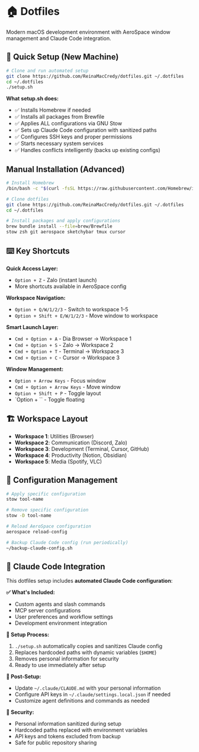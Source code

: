 # 🏠 Dotfiles

Modern macOS development environment with AeroSpace window management and Claude Code integration.

## 🚀 Quick Setup (New Machine)

```bash
# Clone and run automated setup
git clone https://github.com/ReinaMacCredy/dotfiles.git ~/.dotfiles
cd ~/.dotfiles
./setup.sh
```

**What setup.sh does:**
- ✅ Installs Homebrew if needed
- ✅ Installs all packages from Brewfile  
- ✅ Applies ALL configurations via GNU Stow
- ✅ Sets up Claude Code configuration with sanitized paths
- ✅ Configures SSH keys and proper permissions
- ✅ Starts necessary system services
- ✅ Handles conflicts intelligently (backs up existing configs)

## Manual Installation (Advanced)

```bash
# Install Homebrew
/bin/bash -c "$(curl -fsSL https://raw.githubusercontent.com/Homebrew/install/HEAD/install.sh)"

# Clone dotfiles
git clone https://github.com/ReinaMacCredy/dotfiles.git ~/.dotfiles
cd ~/.dotfiles

# Install packages and apply configurations
brew bundle install --file=brew/Brewfile
stow zsh git aerospace sketchybar tmux cursor
```

## ⌨️ Key Shortcuts

**Quick Access Layer:**
- `Option + Z` - Zalo (instant launch)
- More shortcuts available in AeroSpace config

**Workspace Navigation:**
- `Option + Q/W/1/2/3` - Switch to workspace 1-5  
- `Option + Shift + E/W/1/2/3` - Move window to workspace

**Smart Launch Layer:**
- `Cmd + Option + A` - Dia Browser → Workspace 1
- `Cmd + Option + S` - Zalo → Workspace 2
- `Cmd + Option + T` - Terminal → Workspace 3
- `Cmd + Option + C` - Cursor → Workspace 3

**Window Management:**
- `Option + Arrow Keys` - Focus window
- `Cmd + Option + Arrow Keys` - Move window
- `Option + Shift + P` - Toggle layout
- `Option + \`` - Toggle floating

## 🏗️ Workspace Layout

- **Workspace 1**: Utilities (Browser)
- **Workspace 2**: Communication (Discord, Zalo)
- **Workspace 3**: Development (Terminal, Cursor, GitHub)
- **Workspace 4**: Productivity (Notion, Obsidian)
- **Workspace 5**: Media (Spotify, VLC)

## 🔧 Configuration Management

```bash
# Apply specific configuration
stow tool-name

# Remove specific configuration
stow -D tool-name

# Reload AeroSpace configuration
aerospace reload-config

# Backup Claude Code config (run periodically)
~/backup-claude-config.sh
```

## 🤖 Claude Code Integration

This dotfiles setup includes **automated Claude Code configuration**:

**✅ What's Included:**
- Custom agents and slash commands
- MCP server configurations  
- User preferences and workflow settings
- Development environment integration

**🔄 Setup Process:**
1. `./setup.sh` automatically copies and sanitizes Claude config
2. Replaces hardcoded paths with dynamic variables (`$HOME`)
3. Removes personal information for security
4. Ready to use immediately after setup

**📝 Post-Setup:**
- Update `~/.claude/CLAUDE.md` with your personal information
- Configure API keys in `~/.claude/settings.local.json` if needed
- Customize agent definitions and commands as needed

**🔐 Security:**
- Personal information sanitized during setup
- Hardcoded paths replaced with environment variables
- API keys and tokens excluded from backup
- Safe for public repository sharing